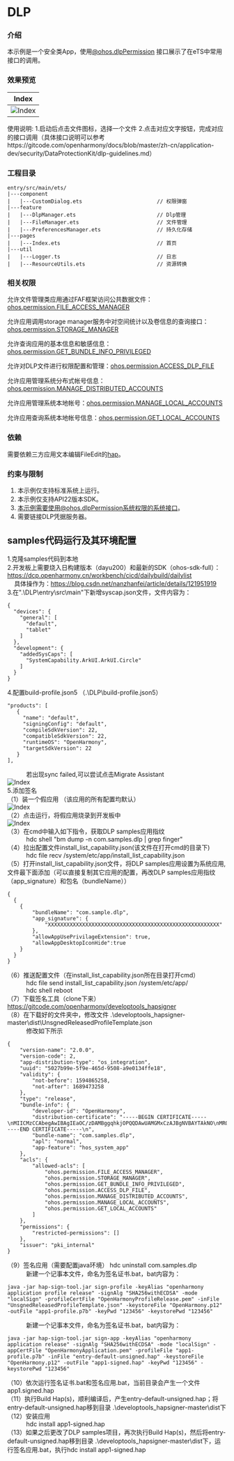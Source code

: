# DLP

### 介绍

本示例是一个安全类App，使用[@ohos.dlpPermission](https://gitcode.com/openharmony/docs/blob/master/zh-cn/application-dev/security/DataProtectionKit/dlp-guidelines.md) 接口展示了在eTS中常用接口的调用。

### 效果预览
| Index                                     | 
|-----------------------------------------|
| ![Index](screenshots/devices/index_pages.jpg) | 

使用说明:
1.启动后点击文件图标，选择一个文件
2.点击对应文字按钮，完成对应的接口调用（具体接口说明可以参考https://gitcode.com/openharmony/docs/blob/master/zh-cn/application-dev/security/DataProtectionKit/dlp-guidelines.md）

### 工程目录
```
entry/src/main/ets/
|---component
|   |---CustomDialog.ets                        // 权限弹窗
|---feature
|   |---DlpManager.ets                          // Dlp管理
|   |---FileManager.ets                         // 文件管理
|   |---PreferencesManager.ets                  // 持久化存储
|---pages
|   |---Index.ets                               // 首页
|---util
|   |---Logger.ts                               // 日志
|   |---ResourceUtils.ets                       // 资源转换
```

### 相关权限

允许文件管理类应用通过FAF框架访问公共数据文件：[ohos.permission.FILE_ACCESS_MANAGER](https://gitcode.com/openharmony/docs/blob/master/zh-cn/application-dev/security/AccessToken/permissions-for-system-apps.md#ohospermissionfile_access_manager)

允许应用调用storage manager服务中对空间统计以及卷信息的查询接口：[ohos.permission.STORAGE_MANAGER](https://gitcode.com/openharmony/docs/blob/master/zh-cn/application-dev/security/AccessToken/permissions-for-system-apps.md#ohospermissionstorage_manager)

允许查询应用的基本信息和敏感信息：[ohos.permission.GET_BUNDLE_INFO_PRIVILEGED](https://gitcode.com/openharmony/docs/blob/master/zh-cn/application-dev/security/AccessToken/permissions-for-system-apps.md)

允许对DLP文件进行权限配置和管理：[ohos.permission.ACCESS_DLP_FILE](https://gitcode.com/openharmony/docs/blob/master/zh-cn/application-dev/security/AccessToken/permissions-for-system-apps.md#ohospermissionaccess_dlp_file)

允许应用管理系统分布式帐号信息：[ohos.permission.MANAGE_DISTRIBUTED_ACCOUNTS](https://gitcode.com/openharmony/docs/blob/master/zh-cn/application-dev/security/AccessToken/permissions-for-system-apps.md#ohospermissionmanage_distributed_accounts)

允许应用管理系统本地帐号：[ohos.permission.MANAGE_LOCAL_ACCOUNTS](https://gitcode.com/openharmony/docs/blob/master/zh-cn/application-dev/security/AccessToken/permissions-for-system-apps.md#ohospermissionmanage_local_accounts)

允许应用查询系统本地帐号信息：[ohos.permission.GET_LOCAL_ACCOUNTS](https://gitcode.com/openharmony/docs/blob/master/zh-cn/application-dev/security/AccessToken/permissions-for-system-apps.md#ohospermissionget_local_accounts)

### 依赖

需要依赖三方应用文本编辑FileEdit的[hap](screenshots/haps)。

### 约束与限制

1. 本示例仅支持标准系统上运行。
2. 本示例仅支持API22版本SDK。
3. 本示例需要使用@ohos.dlpPermission系统权限的系统接口。
4. 需要链接DLP凭据服务器。

## samples代码运行及其环境配置
1.克隆samples代码到本地  
2.开发板上需要烧入日构建版本（dayu200）和最新的SDK（ohos-sdk-full）：https://dcp.openharmony.cn/workbench/cicd/dailybuild/dailylist<br>
&nbsp;&nbsp;&nbsp;&nbsp;具体操作为：https://blog.csdn.net/nanzhanfei/article/details/121951919<br>
3.在".\DLP\entry\src\main"下新增syscap.json文件，文件内容为：
```
{
  "devices": {
    "general": [
      "default",
      "tablet"
    ]
  },
  "development": {
    "addedSysCaps": [
      "SystemCapability.ArkUI.ArkUI.Circle"
    ]
  }
}
```
4.配置build-profile.json5 （.\DLP\build-profile.json5）
```
"products": [
   {
     "name": "default",
     "signingConfig": "default",
     "compileSdkVersion": 22,
     "compatibleSdkVersion": 22,
     "runtimeOS": "OpenHarmony",
     "targetSdkVersion": 22
   }
],
```
&nbsp;&nbsp;&nbsp;&nbsp;&nbsp;&nbsp;&nbsp;&nbsp;&nbsp;&nbsp;&nbsp;若出现sync failed,可以尝试点击Migrate Assistant <br>
![Index](screenshots/devices/syn出错.png)<br>
5.添加签名<br>
（1）装一个假应用  （该应用的所有配置均默认）  
![Index](screenshots/devices/new_application.png)  
（2）点击运行，将假应用烧录到开发板中  
![Index](screenshots/devices/startWrite.png)  
（3）在cmd中输入如下指令，获取DLP samples应用指纹<br>
&nbsp;&nbsp;&nbsp;&nbsp;&nbsp;&nbsp;&nbsp;&nbsp;&nbsp;&nbsp;&nbsp;hdc shell "bm dump -n com.samples.dlp | grep finger"<br>
（4）拉出配置文件install_list_capability.json(该文件在打开cmd的目录下)<br>
&nbsp;&nbsp;&nbsp;&nbsp;&nbsp;&nbsp;&nbsp;&nbsp;&nbsp;&nbsp;&nbsp;hdc file recv /system/etc/app/install_list_capability.json<br>
（5）打开install_list_capability.json文件，将DLP samples应用设置为系统应用,文件最下面添加（可以直接复制其它应用的配置，再改DLP samples应用指纹（app_signature）和包名（bundleName））
```
{
  {
	{
    	"bundleName": "com.sample.dlp",
        "app_signature": {
        	"XXXXXXXXXXXXXXXXXXXXXXXXXXXXXXXXXXXXXXXXXXXXXXXXXXXXXXX"
        },
        "allowAppUsePrivilageExtension": true,
        "allowAppDesktopIconHide":true
	}
  }
}
```
（6）推送配置文件（在install_list_capability.json所在目录打开cmd）<br>
&nbsp;&nbsp;&nbsp;&nbsp;&nbsp;&nbsp;&nbsp;&nbsp;&nbsp;&nbsp;&nbsp;hdc file send install_list_capability.json /system/etc/app/<br>
&nbsp;&nbsp;&nbsp;&nbsp;&nbsp;&nbsp;&nbsp;&nbsp;&nbsp;&nbsp;&nbsp;hdc shell reboot<br>
（7）下载签名工具（clone下来）
https://gitcode.com/openharmony/developtools_hapsigner<br>
（8）在下载好的文件夹中，修改文件  .\developtools_hapsigner-master\dist\UnsgnedReleasedProfileTemplate.json<br>
&nbsp;&nbsp;&nbsp;&nbsp;&nbsp;&nbsp;&nbsp;&nbsp;&nbsp;&nbsp;&nbsp;修改如下所示
```
{
    "version-name": "2.0.0",
    "version-code": 2,
    "app-distribution-type": "os_integration",
    "uuid": "5027b99e-5f9e-465d-9508-a9e0134ffe18",
    "validity": {
        "not-before": 1594865258,
        "not-after": 1689473258
    },
    "type": "release",
    "bundle-info": {
        "developer-id": "OpenHarmony",
        "distribution-certificate": "-----BEGIN CERTIFICATE-----\nMIICMzCCAbegAwIBAgIEaOC/zDAMBggqhkjOPQQDAwUAMGMxCzAJBgNVBAYTAkNO\nMRQwEgYDVQQKEwtPcGVuSGFybW9ueTEZMBcGA1UECxMQT3Blbkhhcm1vbnkgVGVh\nbTEjMCEGA1UEAxMaT3Blbkhhcm1vbnkgQXBwbGljYXRpb24gQ0EwHhcNMjEwMjAy\nMTIxOTMxWhcNNDkxMjMxMTIxOTMxWjBoMQswCQYDVQQGEwJDTjEUMBIGA1UEChML\nT3Blbkhhcm1vbnkxGTAXBgNVBAsTEE9wZW5IYXJtb255IFRlYW0xKDAmBgNVBAMT\nH09wZW5IYXJtb255IEFwcGxpY2F0aW9uIFJlbGVhc2UwWTATBgcqhkjOPQIBBggq\nhkjOPQMBBwNCAATbYOCQQpW5fdkYHN45v0X3AHax12jPBdEDosFRIZ1eXmxOYzSG\nJwMfsHhUU90E8lI0TXYZnNmgM1sovubeQqATo1IwUDAfBgNVHSMEGDAWgBTbhrci\nFtULoUu33SV7ufEFfaItRzAOBgNVHQ8BAf8EBAMCB4AwHQYDVR0OBBYEFPtxruhl\ncRBQsJdwcZqLu9oNUVgaMAwGCCqGSM49BAMDBQADaAAwZQIxAJta0PQ2p4DIu/ps\nLMdLCDgQ5UH1l0B4PGhBlMgdi2zf8nk9spazEQI/0XNwpft8QAIwHSuA2WelVi/o\nzAlF08DnbJrOOtOnQq5wHOPlDYB4OtUzOYJk9scotrEnJxJzGsh/\n-----END CERTIFICATE-----\n",
        "bundle-name": "com.samples.dlp",
        "apl": "normal",
        "app-feature": "hos_system_app"
    },
    "acls": {
        "allowed-acls": [
            "ohos.permission.FILE_ACCESS_MANAGER",
            "ohos.permission.STORAGE_MANAGER",
            "ohos.permission.GET_BUNDLE_INFO_PRIVILEGED",
            "ohos.permission.ACCESS_DLP_FILE",
            "ohos.permission.MANAGE_DISTRIBUTED_ACCOUNTS",
            "ohos.permission.MANAGE_LOCAL_ACCOUNTS",
            "ohos.permission.GET_LOCAL_ACCOUNTS"
        ]
    },
    "permissions": {
        "restricted-permissions": []
    },
    "issuer": "pki_internal"
}
```
（9）签名应用（需要配置java环境）
hdc uninstall com.samples.dlp<br>
&nbsp;&nbsp;&nbsp;&nbsp;&nbsp;&nbsp;&nbsp;&nbsp;&nbsp;&nbsp;&nbsp;新建一个记事本文件，命名为签名证书.bat，bat内容为：
```
java -jar hap-sign-tool.jar sign-profile -keyAlias "openharmony application profile release" -signAlg "SHA256withECDSA" -mode "localSign" -profileCertFile "OpenHarmonyProfileRelease.pem" -inFile "UnsgnedReleasedProfileTemplate.json" -keystoreFile "OpenHarmony.p12" -outFile "app1-profile.p7b" -keyPwd "123456" -keystorePwd "123456"
```
&nbsp;&nbsp;&nbsp;&nbsp;&nbsp;&nbsp;&nbsp;&nbsp;&nbsp;&nbsp;&nbsp;新建一个记事本文件，命名为签名证书.bat，bat内容为：
```
java -jar hap-sign-tool.jar sign-app -keyAlias "openharmony application release" -signAlg "SHA256withECDSA" -mode "localSign" -appCertFile "OpenHarmonyApplication.pem" -profileFile "app1-profile.p7b" -inFile "entry-default-unsigned.hap" -keystoreFile "OpenHarmony.p12" -outFile "app1-signed.hap" -keyPwd "123456" -keystorePwd "123456"
```
（10）依次运行签名证书.bat和签名应用.bat，当前目录会产生一个文件app1.signed.hap<br>
（11）执行Build Hap(s)，顺利编译后，产生entry-default-unsigned.hap；将entry-default-unsigned.hap移到目录 .\developtools_hapsigner-master\dist下<br>
（12）安装应用<br>
&nbsp;&nbsp;&nbsp;&nbsp;&nbsp;&nbsp;&nbsp;&nbsp;&nbsp;&nbsp;&nbsp;hdc install app1-signed.hap<br>
（13）如果之后更改了DLP samples项目，再次执行Build Hap(s)，然后将entry-default-unsigned.hap移到目录 .\developtools_hapsigner-master\dist下，运行签名应用.bat，执行hdc install app1-signed.hap